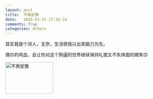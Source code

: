 ```yaml
---
layout: post
title:  不再犹豫
date:   2018-03-25 17:16:14
comments: True
categories: Others
---
```


其实我是个诗人，无奈，生活使我以出卖脑力为生。

偶尔的鸡血，会让你对这个狗逼的世界继续保持礼貌又不失体面的微笑😊

<a href="https://www.bilibili.com/video/av20687919">
    <img src="{{ site.baseurl }}/img/videoimage1.png" width="150px" height="100px" alt="不再犹豫">
</a>